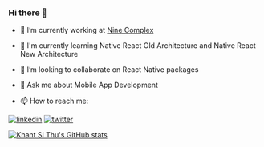 ### Hi there 👋




- 🔭 I’m currently working at [Nine Complex](https://ninecomplex.net/)
- 🌱 I'm currently learning Native React Old Architecture and Native React New Architecture
- 👯 I’m looking to collaborate on React Native packages
- 💬 Ask me about Mobile App Development

- 📫 How to reach me: 


[![linkedin](https://img.shields.io/badge/linkedin-0A66C2?style=for-the-badge&logo=linkedin&logoColor=white)](https://www.linkedin.com/in/khant-si-thu-2146a3194/)
[![twitter](https://img.shields.io/badge/twitter-1DA1F2?style=for-the-badge&logo=twitter&logoColor=white)](https://twitter.com/KhantZero)

[![Khant Si Thu's GitHub stats](https://github-readme-stats.vercel.app/api?username=khantsithu1998)](https://github.com/khantsithu1998)


